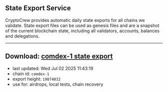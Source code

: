 ## State Export Service
CryptoCrew provides automatic daily state exports for all chains we validate. State export files can be used as genesis files and are a snapshot of the current blockchain state, including all validators, accounts, balances and delegations.

---
**Download: [comdex-1 state export](https://dl-eu2.ccvalidators.com/SERVICE/comdex/comdex-1_export_19074032.json)**
---

- last updated: Wed Jul 02 2025 11:43:19
- chain id: `comdex-1`
- export height: `19074032`
- use for: airdrops, local tests, chain recovery
